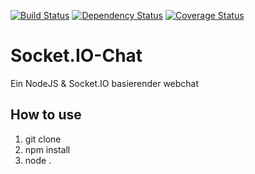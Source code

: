 
[![Build Status](https://travis-ci.org/JensFZ/Socket.IO-Chat.svg?branch=master)](https://travis-ci.org/JensFZ/Socket.IO-Chat)
[![Dependency Status](https://david-dm.org/JensFZ/Socket.IO-Chat.svg)](https://david-dm.org/JensFZ/Socket.IO-Chat)
[![Coverage Status](https://coveralls.io/repos/github/JensFZ/Socket.IO-Chat/badge.svg?branch=master)](https://coveralls.io/github/JensFZ/Socket.IO-Chat?branch=master)
# Socket.IO-Chat
Ein NodeJS & Socket.IO basierender webchat

## How to use
1. git clone
2. npm install
3. node .
